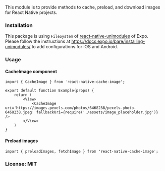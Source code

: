 This module is to provide methods to cache, preload, and download images for React Native projects.

### Installation

This package is using `FileSystem` of [react-native-unimodules](https://github.com/unimodules/react-native-unimodules) of Expo. Please follow the instructions at https://docs.expo.io/bare/installing-unimodules/ to add configurations for iOS and Android.

### Usage

#### CacheImage component
```
import { CacheImage } from 'react-native-cache-image';

export default function Example(props) {
    return (
        <View>
            <CacheImage uri='https://images.pexels.com/photos/6468238/pexels-photo-6468238.jpeg' fallbackUri={require('./assets/image_placeholder.jpg')} />
        </View>
    )
}
```

#### Preload images

```
import { preloadImages, fetchImage } from 'react-native-cache-image';
```

### License: MIT
